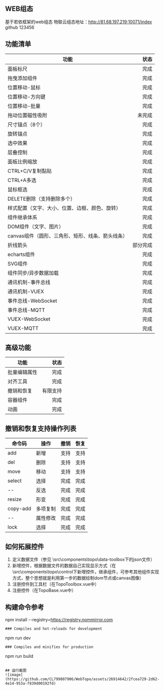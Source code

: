 ## WEB组态
基于若依框架的web组态 
物联云组态地址：http://81.68.197.219:10071/index   github 123456
## 功能清单
| 功能 | 状态 | 
| -  | -: | 
| 面板标尺 | 完成 |
| 拖曳添加组件 | 完成 |
| 位置移动-鼠标 | 完成 |
| 位置移动-方向键 | 完成 |
| 位置移动-批量 | 完成 |
| 拖动位置磁性吸附 | 未完成 |
| 尺寸锚点（8个） | 完成 |
| 旋转锚点 | 完成 |
| 选中效果 | 完成 |
| 层叠控制 | 完成 |
| 面板比例缩放 | 完成 |
| CTRL+C/V复制黏贴 | 完成 |
| CTRL+A多选 | 完成 |
| 鼠标框选 | 完成 |
| DELETE删除（支持删除多个） | 完成 |
| 样式配置（文字、大小、位置、边框、颜色、旋转） | 完成 |
| 组件继承体系 | 完成 |
| DOM组件（文字、图片） | 完成 |
| canvas组件（圆形、三角形、矩形、线条、箭头线条） | 完成 |
| 折线箭头 | 部分完成 |
| echarts组件 | 完成 |
| SVG组件 | 完成 |
| 组件同步/异步数据加载 | 完成 |
| 通讯机制-事件总线 | 完成 |
| 通讯机制-VUEX | 完成 |
| 事件总线-WebSocket | 完成 |
| 事件总线-MQTT | 完成 |
| VUEX-WebSocket | 完成 |
| VUEX-MQTT | 完成 |


## 高级功能
| 功能 | 状态 | 
| -  | -: | 
| 批量编辑属性 | 完成 |
| 对齐工具 | 完成 |
| 撤销和恢复 | 有限支持 |
| 容器组件 | 完成 |
| 动画 | 完成 |

## 撤销和恢复支持操作列表
| 命令码 | 操作 | 撤销 | 恢复 | 
| -  | -  | -  | -: | 
| add | 新增 | 支持 | 支持|
| del | 删除 | 支持 | 支持|
| move | 移动 | 支持 | 支持|
| select | 选择 | 完成 | 完成|
| -- | 反选 | 完成 | 完成|
| resize | 形变 | 完成 | 完成|
| copy-add | 多项复制 | 完成 | 完成|
| -- | 属性修改 | 完成 | 完成|
| lock | 选择 | 完成 | 完成|

## 如何拓展控件
1. 定义数据文件（参见 \src\components\topo\data-toolbox下的json文件）
2. 新增控件，根据数据文件的数据自己实现显示方式（在\src\components\topo\control下新增控件，继承组件，可参考其他组件实现方式，整个思想就是利用第一步的数据绘制dom节点或canvas图像）
3. 注册控件到工具栏（在TopoToolbox.vue中）
4. 注册控件（在TopoBase.vue中）

## 构建命令参考
npm install --registry=https://registry.npmmirror.com
```
### Compiles and hot-reloads for development
```
npm run dev
```
### Compiles and minifies for production
```
npm run build
```

## 运行截图
![image](https://github.com/CL799807906/WebTopo/assets/26914642/2fcea729-2d62-4e14-953a-f839d00192fd)


